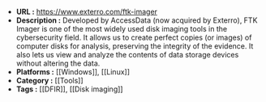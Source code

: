 - **URL :** https://www.exterro.com/ftk-imager
- **Description :** Developed by AccessData (now acquired by Exterro), FTK Imager is one of the most widely used disk imaging tools in the cybersecurity field. It allows us to create perfect copies (or images) of computer disks for analysis, preserving the integrity of the evidence. It also lets us view and analyze the contents of data storage devices without altering the data.
- **Platforms :** [[Windows]], [[Linux]]
- **Category :** [[Tools]]
- **Tags :** [[DFIR]], [[Disk imaging]]